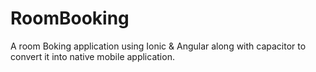 # RoomBooking
A room Boking application using Ionic &amp; Angular along with capacitor to convert it into native mobile application.
